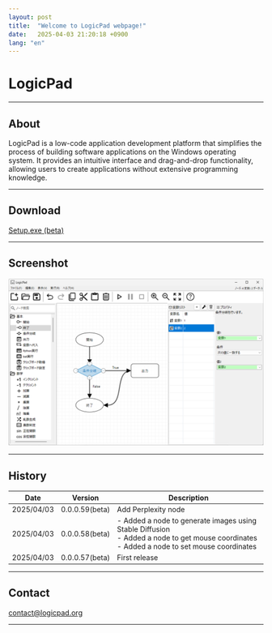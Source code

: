 ```yaml
---
layout: post
title:  "Welcome to LogicPad webpage!"
date:   2025-04-03 21:20:18 +0900
lang: "en"
---
```


# LogicPad

---

## About
LogicPad is a low-code application development platform that simplifies the process of building software applications on the Windows operating system.
It provides an intuitive interface and drag-and-drop functionality, allowing users to create applications without extensive programming knowledge.

---

## Download

[Setup.exe (beta)](https://github.com/LogicCreate/LOGIC-MAIN.github.io/releases/download/0.0.0.59/Setup.exe)

---

## Screenshot

![img.png](screenshot.png)

---

## History


| Date       | Version | Description                                                                                                                                      |
|------------|---------|--------------------------------------------------------------------------------------------------------------------------------------------------|
|2025/04/03  | 0.0.0.59(beta) | Add Perplexity node                                                                                                                              |
|2025/04/03  | 0.0.0.58(beta) | - Added a node to generate images using Stable Diffusion<br> - Added a node to get mouse coordinates<br> - Added a node to set mouse coordinates |
|2025/04/03  | 0.0.0.57(beta)| First release                                                                                                                                    |

---

## Contact

contact@logicpad.org

---
